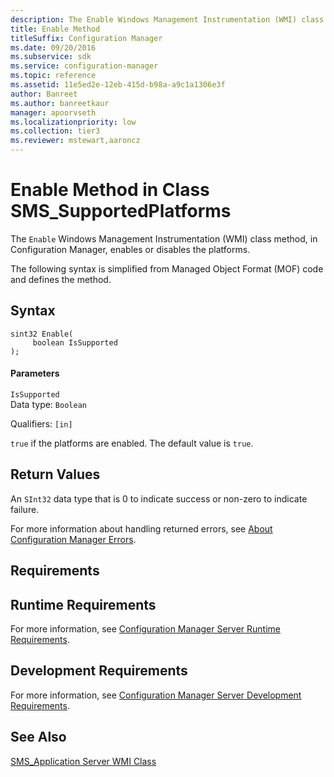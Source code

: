 ```yaml
---
description: The Enable Windows Management Instrumentation (WMI) class method, in Configuration Manager, enables or disables the platforms.
title: Enable Method
titleSuffix: Configuration Manager
ms.date: 09/20/2016
ms.subservice: sdk
ms.service: configuration-manager
ms.topic: reference
ms.assetid: 11e5ed2e-12eb-415d-b98a-a9c1a1306e3f
author: Banreet
ms.author: banreetkaur
manager: apoorvseth
ms.localizationpriority: low
ms.collection: tier3
ms.reviewer: mstewart,aaroncz 
---
```

# Enable Method in Class SMS_SupportedPlatforms
The `Enable` Windows Management Instrumentation (WMI) class method, in Configuration Manager, enables or disables the platforms.  

 The following syntax is simplified from Managed Object Format (MOF) code and defines the method.  

## Syntax  

```  
sint32 Enable(  
     boolean IsSupported  
);  
```  

#### Parameters  
 `IsSupported`  
 Data type: `Boolean`  

 Qualifiers: `[in]`  

 `true` if the platforms are enabled. The default value is `true`.  

## Return Values  
 An  `SInt32` data type that is 0 to indicate success or non-zero to indicate failure.  

 For more information about handling returned errors, see [About Configuration Manager Errors](../../../../../develop/core/understand/about-configuration-manager-errors.md).  

## Requirements  

## Runtime Requirements  
 For more information, see [Configuration Manager Server Runtime Requirements](../../../../../develop/core/reqs/server-runtime-requirements.md).  

## Development Requirements  
 For more information, see [Configuration Manager Server Development Requirements](../../../../../develop/core/reqs/server-development-requirements.md).  

## See Also  
 [SMS_Application Server WMI Class](../../../../../develop/reference/apps/sms_application-server-wmi-class.md)   
